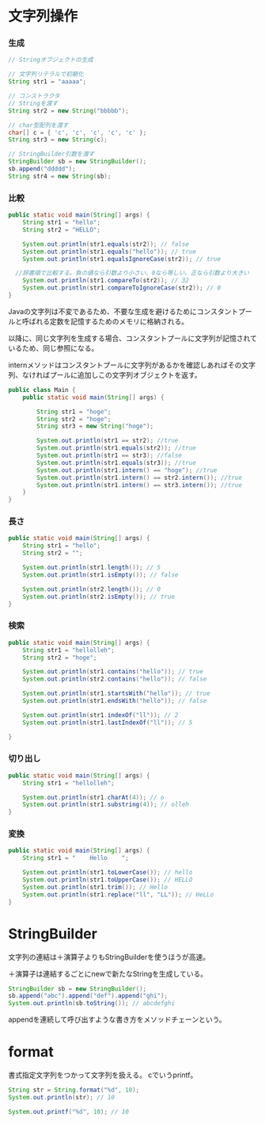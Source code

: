 # 文字列操作

### 生成
``` Java
// Stringオブジェクトの生成

// 文字列リテラルで初期化
String str1 = "aaaaa";

// コンストラクタ
// Stringを渡す
String str2 = new String("bbbbb");

// char型配列を渡す
char[] c = { 'c', 'c', 'c', 'c', 'c' };
String str3 = new String(c); 

// StringBuilder引数を渡す
StringBuilder sb = new StringBuilder();
sb.append("ddddd");
String str4 = new String(sb); 
```

### 比較
```Java
public static void main(String[] args) {
	String str1 = "hello";
	String str2 = "HELLO";

	System.out.println(str1.equals(str2)); // false
	System.out.println(str1.equals("hello")); // true
	System.out.println(str1.equalsIgnoreCase(str2)); // true

  //辞書順で比較する。負の値なら引数より小さい、0なら等しい、正なら引数より大きい
	System.out.println(str1.compareTo(str2)); // 32
	System.out.println(str1.compareToIgnoreCase(str2)); // 0
}
```
Javaの文字列は不変であるため、不要な生成を避けるためにコンスタントプールと呼ばれる定数を記憶するためのメモリに格納される。

以降に、同じ文字列を生成する場合、コンスタントプールに文字列が記憶されているため、同じ参照になる。

internメソッドはコンスタントプールに文字列があるかを確認しあればその文字列、なければプールに追加しこの文字列オブジェクトを返す。

```Java
public class Main {
	public static void main(String[] args) {

		String str1 = "hoge";
		String str2 = "hoge";
		String str3 = new String("hoge");

		System.out.println(str1 == str2); //true
		System.out.println(str1.equals(str2)); //true
		System.out.println(str1 == str3); //false
		System.out.println(str1.equals(str3)); //true
		System.out.println(str1.intern() == "hoge"); //true
		System.out.println(str1.intern() == str2.intern()); //true
		System.out.println(str1.intern() == str3.intern()); //true
	}
}
```

### 長さ
```Java
public static void main(String[] args) {
	String str1 = "hello";
	String str2 = "";

	System.out.println(str1.length()); // 5
	System.out.println(str1.isEmpty()); // false

	System.out.println(str2.length()); // 0
	System.out.println(str2.isEmpty()); // true
}
```

### 検索
``` Java
public static void main(String[] args) {
	String str1 = "hellolleh";
	String str2 = "hoge";

	System.out.println(str1.contains("hello")); // true
	System.out.println(str2.contains("hello")); // false

	System.out.println(str1.startsWith("hello")); // true
	System.out.println(str1.endsWith("hello")); // false

	System.out.println(str1.indexOf("ll")); // 2
	System.out.println(str1.lastIndexOf("ll")); // 5

}
```

### 切り出し
``` Java
public static void main(String[] args) {
	String str1 = "hellolleh";

	System.out.println(str1.charAt(4)); // o
	System.out.println(str1.substring(4)); // olleh
}
```

### 変換
``` Java
public static void main(String[] args) {
	String str1 = "    Hello    ";

	System.out.println(str1.toLowerCase()); // hello
	System.out.println(str1.toUpperCase()); // HELLO
	System.out.println(str1.trim()); // Hello
	System.out.println(str1.replace("ll", "LL")); // HeLLo
}
```

# StringBuilder
文字列の連結は＋演算子よりもStringBuilderを使うほうが高速。

＋演算子は連結するごとにnewで新たなStringを生成している。

```Java
StringBuilder sb = new StringBuilder();
sb.append("abc").append("def").append("ghi");
System.out.println(sb.toString()); // abcdefghi
```
appendを連続して呼び出すような書き方をメソッドチェーンという。

# format
書式指定文字列をつかって文字列を扱える。
cでいうprintf。
```Java
String str = String.format("%d", 10);
System.out.println(str); // 10

System.out.printf("%d", 10); // 10
```

